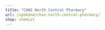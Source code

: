 ```yaml
---
title: "CHAS North Central Pharmacy"
url: /spokane/chas-north-central-pharmacy/
shop: chemist
---
```

